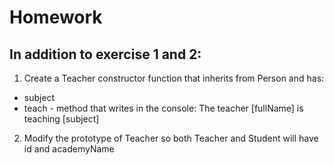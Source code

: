 # Homework

## In addition to exercise 1 and 2:

1. Create a Teacher constructor function that inherits from Person and has:
* subject
* teach - method that writes in the console: The teacher [fullName] is teaching [subject]

2. Modify the prototype of Teacher so both Teacher and Student will have id and academyName